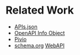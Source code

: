 # Related Work

* [APIs.json](APIs-json.md)
* [OpenAPI Info Object](https://github.com/OAI/OpenAPI-Specification/blob/master/versions/3.0.2.md#info-object)
* [Pivio](http://pivio.io/)
* [schema.org](https://schema.org/) [WebAPI](https://schema.org/WebAPI)
